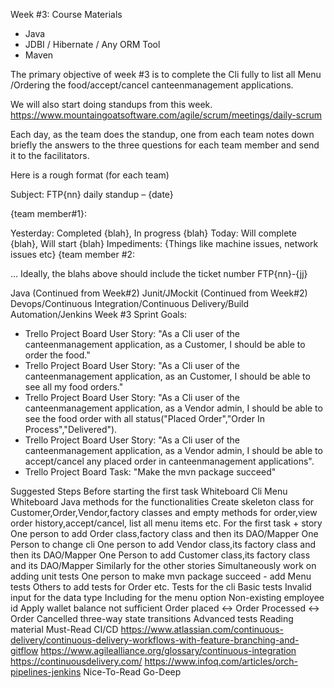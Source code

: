 Week #3: Course Materials
  * Java
  * JDBI / Hibernate / Any ORM Tool
  * Maven

The primary objective of week #3 is to complete the Cli fully to list all Menu /Ordering the food/accept/cancel canteenmanagement applications.

We will also start doing standups from this week. https://www.mountaingoatsoftware.com/agile/scrum/meetings/daily-scrum

Each day, as the team does the standup, one from each team notes down briefly the answers to the three questions for each team member and send it to the facilitators.

Here is a rough format (for each team)

Subject: FTP{nn} daily standup – {date}

{team member#1}:

Yesterday:
Completed {blah}, In progress {blah}
Today:
Will complete {blah}, Will start {blah}
Impediments:
{Things like machine issues, network issues etc}
{team member #2:

...
Ideally, the blahs above should include the ticket number FTP{nn}-{jj}

Java (Continued from Week#2)
Junit/JMockit (Continued from Week#2)
Devops/Continuous Integration/Continuous Delivery/Build Automation/Jenkins
Week #3 Sprint Goals:
* Trello Project Board User Story: "As a Cli user of the canteenmanagement application, as a Customer, I should be able to order the food."
* Trello Project Board User Story: "As a Cli user of the canteenmanagement application, as an Customer, I should be able to see all my food orders."
* Trello Project Board User Story: "As a Cli user of the canteenmanagement application, as a Vendor admin, I should be able to see the food order with all status("Placed Order","Order In Process","Delivered").
* Trello  Project Board User Story: "As a Cli user of the canteenmanagement application, as a Vendor admin, I should be able to accept/cancel any placed order in canteenmanagement applications".
* Trello Project Board Task: "Make the mvn package succeed"

Suggested Steps
Before starting the first task
Whiteboard Cli Menu
Whiteboard Java methods for the functionalities
Create skeleton class for Customer,Order,Vendor,factory classes and empty methods for order,view order history,accept/cancel, list all menu items etc.
For the first task + story
One person to add Order class,factory class and then its DAO/Mapper
One Person to change cli
One person to add Vendor class,its factory class and then its DAO/Mapper
One Person to add Customer class,its factory class and its DAO/Mapper
Similarly for the other stories
Simultaneously work on adding unit tests
One person to make mvn package succeed - add Menu tests
Others to add tests for Order etc.
Tests for the cli
Basic tests
Invalid input for the data type
Including for the menu option
Non-existing employee id
Apply wallet balance not sufficient
Order placed <-> Order Processed <-> Order Cancelled three-way state transitions
Advanced tests
Reading material
Must-Read
CI/CD
https://www.atlassian.com/continuous-delivery/continuous-delivery-workflows-with-feature-branching-and-gitflow
https://www.agilealliance.org/glossary/continuous-integration
https://continuousdelivery.com/
https://www.infoq.com/articles/orch-pipelines-jenkins
Nice-To-Read
Go-Deep
